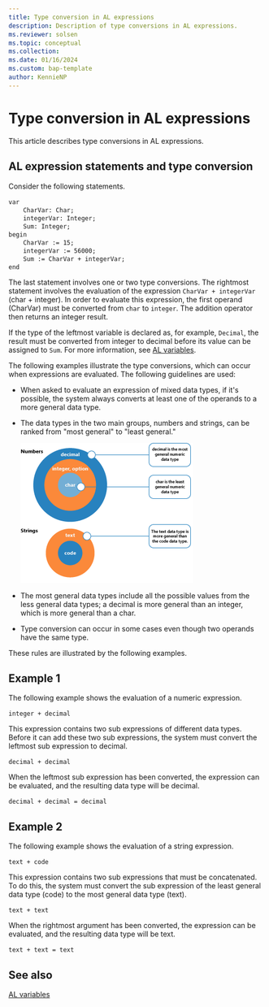 ```yaml
---
title: Type conversion in AL expressions
description: Description of type conversions in AL expressions. 
ms.reviewer: solsen
ms.topic: conceptual
ms.collection: 
ms.date: 01/16/2024
ms.custom: bap-template
author: KennieNP
---
```


# Type conversion in AL expressions

This article describes type conversions in AL expressions.  

## AL expression statements and type conversion

Consider the following statements.  

```AL
var
    CharVar: Char;
    integerVar: Integer;
    Sum: Integer;
begin
    CharVar := 15; 
    integerVar := 56000; 
    Sum := CharVar + integerVar;  
end
```  

The last statement involves one or two type conversions. The rightmost statement involves the evaluation of the expression `CharVar + integerVar` \(char + integer\). In order to evaluate this expression, the first operand \(CharVar\) must be converted from `char` to `integer`. The addition operator then returns an integer result.  

If the type of the leftmost variable is declared as, for example, `Decimal`, the result must be converted from integer to decimal before its value can be assigned to `Sum`. For more information, see [AL variables](devenv-variables.md#assignment-type-conversion).  

The following examples illustrate the type conversions, which can occur when expressions are evaluated. The following guidelines are used:  

- When asked to evaluate an expression of mixed data types, if it's possible, the system always converts at least one of the operands to a more general data type.  
- The data types in the two main groups, numbers and strings, can be ranked from "most general" to "least general."  

   ![Data types, grouped from most to least general](../media/al-type-conversion.png "AL type conversion")  

- The most general data types include all the possible values from the less general data types; a decimal is more general than an integer, which is more general than a char.  
- Type conversion can occur in some cases even though two operands have the same type.  

These rules are illustrated by the following examples.  

## Example 1

The following example shows the evaluation of a numeric expression.  

```  
integer + decimal  
```  

This expression contains two sub expressions of different data types. Before it can add these two sub expressions, the system must convert the leftmost sub expression to decimal.  

```  
decimal + decimal  
```  

When the leftmost sub expression has been converted, the expression can be evaluated, and the resulting data type will be decimal.  

```  
decimal + decimal = decimal  
```  

## Example 2

The following example shows the evaluation of a string expression.  

```  
text + code  
```  

This expression contains two sub expressions that must be concatenated. To do this, the system must convert the sub expression of the least general data type \(code\) to the most general data type \(text\).  

```  
text + text  
```  

When the rightmost argument has been converted, the expression can be evaluated, and the resulting data type will be text.  

```  
text + text = text  
```

## See also

[AL variables](devenv-variables.md#assignment-type-conversion)  